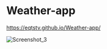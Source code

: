 # Weather-app

https://eqtstv.github.io/Weather-app/


![Screenshot_3](https://user-images.githubusercontent.com/38236287/76082225-24d1d880-5fab-11ea-8fda-0ee040e3096e.png)

